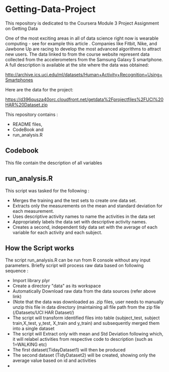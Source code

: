 # Getting-Data-Project

This repository is dedicated to the Coursera Module 3 Project Assignment on Getting Data

One of the most exciting areas in all of data science right now is wearable computing - see for example this article . Companies like Fitbit, Nike, and Jawbone Up are racing to develop the most advanced algorithms to attract new users. The data linked to from the course website represent data collected from the accelerometers from the Samsung Galaxy S smartphone. A full description is available at the site where the data was obtained:

http://archive.ics.uci.edu/ml/datasets/Human+Activity+Recognition+Using+Smartphones

Here are the data for the project:

https://d396qusza40orc.cloudfront.net/getdata%2Fprojectfiles%2FUCI%20HAR%20Dataset.zip

This repository contains :  
* README files,
* CodeBook and 
* run_analysis.R

## Codebook
This file contain the description of all variables

## run_analysis.R
This script was tasked for the following :

* Merges the training and the test sets to create one data set.
* Extracts only the measurements on the mean and standard deviation for each measurement.
* Uses descriptive activity names to name the activities in the data set
* Appropriately labels the data set with descriptive activity names.
* Creates a second, independent tidy data set with the average of each variable for each activity and each subject.

## How the Script works
The script run_analysis.R can be run from R console without any input parameters.
Briefly script will process raw data based on following sequence :
* Import library plyr
* Create a directory "data" as its workspace
* Automatically Download raw data from the data sources (refer above link)
* (Note that the data was downloaded as .zip files, user needs to manually unzip this file in data directory (maintaining all file path from the zip file (/Datasets/UCI HAR Dataset/)
* The script will transform  identified files into table (subject_test, subject train,X_test, y_test, X_train and y_train) and subsequently merged them into a single dataset
* The script will Extract only with mean and Std Deviation following which, it will relabel activities from respective code to description (such as 1=WALKING etc)
* The first dataset(TidayDataset1) will then be produced
* The second dataset (TidyDataset2) will be created, showing only the average value based on id and activities
* 
